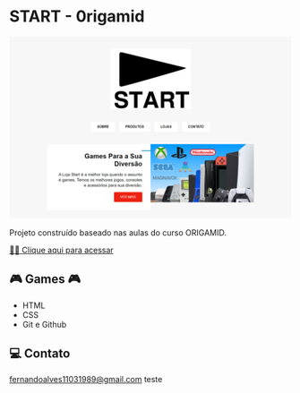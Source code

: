 # START - 0rigamid

![preview](./.github/preview.png)

Projeto construído baseado nas aulas do curso ORIGAMID.

[ 🔶🔶 Clique aqui para acessar](https://fndoa.github.io/START/)

## 🎮 Games 🎮

- HTML
- CSS
- Git e Github

## 💻 Contato

fernandoalves11031989@gmail.com
teste

